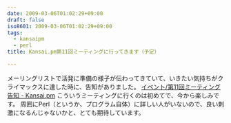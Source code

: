 ```yaml
---
date: 2009-03-06T01:02:29+09:00
draft: false
iso8601: 2009-03-06T01:02:29+09:00
tags:
  - kansaipm
  - perl
title: Kansai.pm第11回ミーティングに行ってきます（予定）

---
```


<p>メーリングリストで活発に準備の様子が伝わってきていて、いきたい気持ちがクライマックスに達した時に、告知がありました。
<a href="http://kansai.pm.org/cgi-bin/wiki.cgi?page=%A5%A4%A5%D9%A5%F3%A5%C8%2F%C2%E811%B2%F3%A5%DF%A1%BC%A5%C6%A5%A3%A5%F3%A5%B0%B9%F0%C3%CE">イベント/第11回ミーティング告知 - Kansai.pm</a>
こういうミーティングに行くのは初めてで、今から楽しみです。
周囲にPerl（というか、プログラム自体）に詳しい人がいないので、良い刺激になるんじゃないかと、とても期待しています。</p>
    	